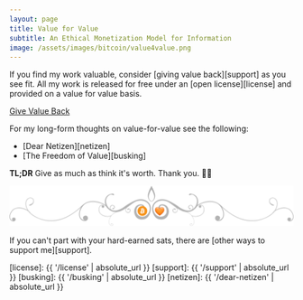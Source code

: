 ```yaml
---
layout: page
title: Value for Value
subtitle: An Ethical Monetization Model for Information
image: /assets/images/bitcoin/value4value.png
---
```


If you find my work valuable, consider [giving value back][support] as you see
fit. All my work is released for free under an [open license][license] and
provided on a value for value basis.

<div class="action-buttons">
  <div class="button button-blue button-large">
    <a href="https://ts.dergigi.com/api/v1/invoices?storeId=3WkiYEG5DaQv7Ak5M2UjUi1pe5FFTPyNF1yAE9CVLNJn&orderId=V4V-value&checkoutDesc=Value+for+Value%3A+Give+as+much+as+it+is+worth+to+you.&currency=USD">
      Give Value Back
    </a>
  </div>
</div>

For my long-form thoughts on value-for-value see the following:

- [Dear Netizen][netizen]
- [The Freedom of Value][busking]

**TL;DR** Give as much as think it's worth. Thank you. 🙏🧡

![Bitcoin is Love](/assets/images/bitcoin/bitcoin-is-love.png)

If you can't part with your hard-earned sats, there
are [other ways to support me][support].

[license]: {{ '/license' | absolute_url }}
[support]: {{ '/support' | absolute_url }}
[busking]: {{ '/busking' | absolute_url }}
[netizen]: {{ '/dear-netizen' | absolute_url }}
